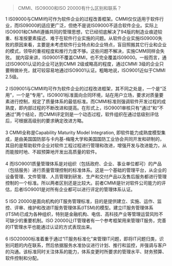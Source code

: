>CMMI、ISO9000和ISO 20000有什么区别和联系？

1 IS09000与CMMI均可作为软件企业的过程改善框架。CMMI仅仅适用于软件行业，而IS09000的适应更广泛，但绝不是说IS09000不适合软件企业。实际上ISO9001和CMMI遵循共同的管理思想，它已经彻底解决了94版的制造业痕迹较重、标准按要素描述、难于在软件行业实施的问题。从软件企业实施IS09000失败的原因来看，主要是未考虑软件行业特点和企业特点，盲目照搬其它行业和企业的模式，领导的重视程度和推行力度不够。这些问题不解决，实施CMM同样会失败。
就内容来讲，IS09001不覆盖CMMI，也不完全覆盖IS09000。一般而言，通过ISO9001认证的企业可达到CMMI 2级或略高的程度，通过CMMI 3级的企业只要稍做补充，就可较容易地通过ISO9001认证。粗略地说，ISO9001近似于CMMI 2.5级。<br/><br/>
2 IS09001与CMMI均可作为软件企业的过程改进框架，其不同之处是，一个是“泛用”，一个是“专用”。ISO9001标准面向合同环境，站在用户立场，要求对质量要素进行控制，规定了质量体系的最低标准。而CMMI标准则强调软件开发过程的成熟度，即内部过程的不断改进和提高。在形式上，ISO9001审核只有“通过”和“不通过”两个结论，而CMMI评定则是一个动态过程，软件组织在通过低级别评估后，可根据高级别的要求确定改进方略。<br/><br/>
3 CMMI全称是Capability Maturity Model Integration, 即软件能力成熟度模型集成，是由美国国防部与卡内基-梅隆大学和美国国防工业协会共同开发和研制的，其目的是帮助软件企业对软件工程过程进行管理和改进，增强开发与改进能力，从而能按时地、不超预算地开发出高质量的软件。<br/><br/>
4 而ISO9001质量管理体系是对组织（包括政府、企业、事业单位都可）的产品（包括服务）进行质量管理控制的标准体系。这是一个基础的管理平台，从企业的设备管理、文件管理、人员管理到研发、生产和交付产品以及售后服务都进行管理控制的一个标准。所以两者区别还是比较大。前者CMMI是针对软件公司能力的评估，后者ISO9001是对所有企业都可以进行评定的管理体系认证。<br/><br/>
5 ISO 20000是面向机构的IT服务管理标准，目的是提供建立、实施、运作、监控、评审、维护和改进IT服务管理体系(ITSM)的模型。建立IT服务管理体系(ITSM)已成为各种组织，特别是金融机构、电信、高科技产业等管理运营风险不可缺少的重要机制。ISO 20000让IT管理者有一个参考框架用来管理IT服务，完善的IT管理水平也能通过认证的方式表现出来。<br/><br/>
6 ISO20000标准着重于通过“IT服务标准化”来管理IT问题，即将IT问题归类，识别问题的内在联系，然后依据服务水准协议进行计划、推行和监控，并强调与客户的沟通。该标准同时关注体系的能力，体系变更时所要求的管理水平、财务预算、软件控制和分配。<br/><br/>
